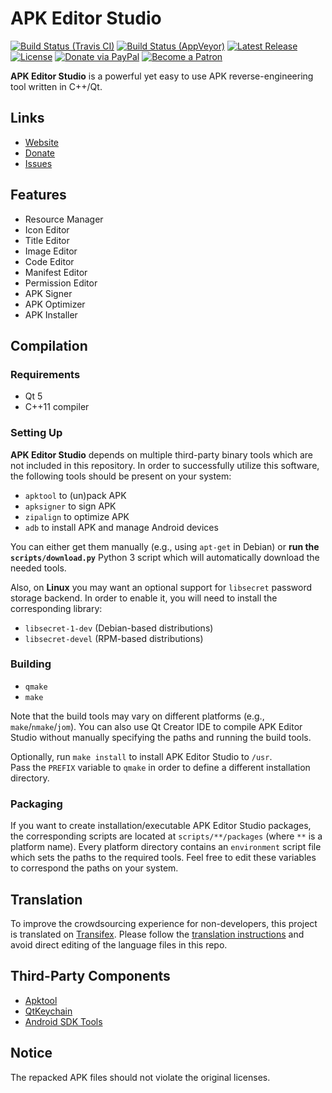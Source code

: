 # APK Editor Studio

[![Build Status (Travis CI)](https://travis-ci.org/kefir500/apk-editor-studio.svg?branch=master)](https://travis-ci.org/kefir500/apk-editor-studio/builds)
[![Build Status (AppVeyor)](https://ci.appveyor.com/api/projects/status/github/kefir500/apk-editor-studio?svg=true)](https://ci.appveyor.com/project/kefir500/apk-editor-studio)
[![Latest Release](https://img.shields.io/github/release/kefir500/apk-editor-studio.svg?maxAge=86400)](https://github.com/kefir500/apk-editor-studio/releases/latest)
[![License](https://img.shields.io/github/license/kefir500/apk-editor-studio?color=blue)](https://raw.githubusercontent.com/kefir500/apk-editor-studio/master/LICENSE)
[![Donate via PayPal](https://img.shields.io/badge/donate-PayPal-orange.svg?logo=paypal)](https://paypal.me/kefir500)
[![Become a Patron](https://img.shields.io/badge/donate-Patreon-orange.svg?logo=patreon)](https://www.patreon.com/kefir500)

**APK Editor Studio** is a powerful yet easy to use APK reverse-engineering tool written in C++/Qt.

## Links

- [Website](https://qwertycube.com/apk-editor-studio/)
- [Donate](https://qwertycube.com/donate/)
- [Issues](https://github.com/kefir500/apk-editor-studio/issues)

## Features

- Resource Manager
- Icon Editor
- Title Editor
- Image Editor
- Code Editor
- Manifest Editor
- Permission Editor
- APK Signer
- APK Optimizer
- APK Installer

## Compilation

### Requirements

- Qt 5
- C++11 compiler

### Setting Up

**APK Editor Studio** depends on multiple third-party binary tools which are not included in this repository.
In order to successfully utilize this software, the following tools should be present on your system:

- `apktool` to (un)pack APK
- `apksigner` to sign APK
- `zipalign` to optimize APK
- `adb` to install APK and manage Android devices

You can either get them manually (e.g., using `apt-get` in Debian)
or **run the `scripts/download.py`** Python 3 script which will automatically download the needed tools.

Also, on **Linux** you may want an optional support for `libsecret` password storage backend.
In order to enable it, you will need to install the corresponding library:
- `libsecret-1-dev` (Debian-based distributions)
- `libsecret-devel` (RPM-based distributions)

### Building

- `qmake`
- `make`

Note that the build tools may vary on different platforms (e.g., `make`/`nmake`/`jom`).
You can also use Qt Creator IDE to compile APK Editor Studio
without manually specifying the paths and running the build tools.

Optionally, run `make install` to install APK Editor Studio to `/usr`.  
Pass the `PREFIX` variable to `qmake` in order to define a different installation directory.

### Packaging

If you want to create installation/executable APK Editor Studio packages,
the corresponding scripts are located at `scripts/**/packages` (where `**` is a platform name).
Every platform directory contains an `environment` script file which sets the paths to the
required tools. Feel free to edit these variables to correspond the paths on your system.

## Translation

To improve the crowdsourcing experience for non-developers, this project is translated
on [Transifex](https://www.transifex.com/qwertycube/apk-editor-studio/).
Please follow the [translation instructions](https://github.com/kefir500/apk-editor-studio/wiki/Translation-Guide)
and avoid direct editing of the language files in this repo.


## Third-Party Components

- [Apktool](https://github.com/iBotPeaches/Apktool)
- [QtKeychain](https://github.com/frankosterfeld/qtkeychain)
- [Android SDK Tools](https://android.googlesource.com)

## Notice

The repacked APK files should not violate the original licenses.

